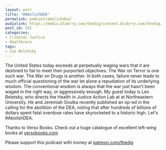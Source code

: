 ```yaml
---
layout: post
title: "#AbolishDEA"
permalink: podcast/abolishdea/
audiolink: https://media.blubrry.com/thedig/content.blubrry.com/thedig/The_Dig_-_EP_149_-_BeletskyDEA.mp3
post_id: 551
categories: 
- Criminal Justice
- Healthcare
tags: 
- Leo Beletsky
---
```


The United States today exceeds at perpetually waging wars that it are destined to fail to meet their purported objectives. The War on Terror is one such war. The War on Drugs is another. In both cases, failure never leads to much official questioning of the war let alone a repudiation of its underlying wisdom. The conventional wisdom is always that the war just hasn't been waged in the right way, or aggressively enough. My guest today is Leo Beletsky, who directs the Health in Justice Action Lab at at Northeastern University. He and Jeremiah Goulka recently published an op-ed in the 
 calling for the abolition of the DEA, noting that after hundreds of billions of dollars spent fatal overdose rates have skyrocketed to a historic high. Let's #AbolishDEA.

Thanks to Verso Books. Check out a huge catalogue of excellent left-wing books at [versobooks.com](versobooks.com)

Please support this podcast with money at [patreon.com/thedig](http://www.patreon.com/TheDig) 